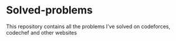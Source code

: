 # Solved-problems
This repository contains all the problems I've solved on codeforces, codechef and other websites
